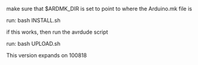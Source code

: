 make sure that $ARDMK_DIR is set to point to where the Arduino.mk file is

run: bash INSTALL.sh

if this works, then run the avrdude script

run: bash UPLOAD.sh

This version expands on 100818 
